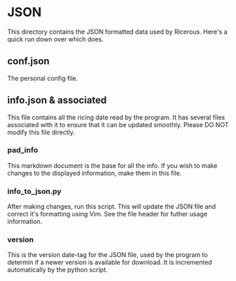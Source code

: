 # JSON
This directory contains the JSON formatted data used by Ricerous. Here's a quick run down over which does.

## conf.json
The personal config file.

## info.json & associated
This file contains all the ricing date read by the program. It has several files associated with it to ensure that it can be updated smoothly. Please DO NOT modify this file directly.

### pad_info
This markdown document is the base for all the info. If you wish to make changes to the displayed information, make them in this file.

### info_to_json.py
After making changes, run this script. This will update the JSON file and correct it's formatting using Vim. See the file header for futher usage information.

### version
This is the version date-tag for the JSON file, used by the program to determin if a newer version is available for download. It is incremented automatically by the python script.
